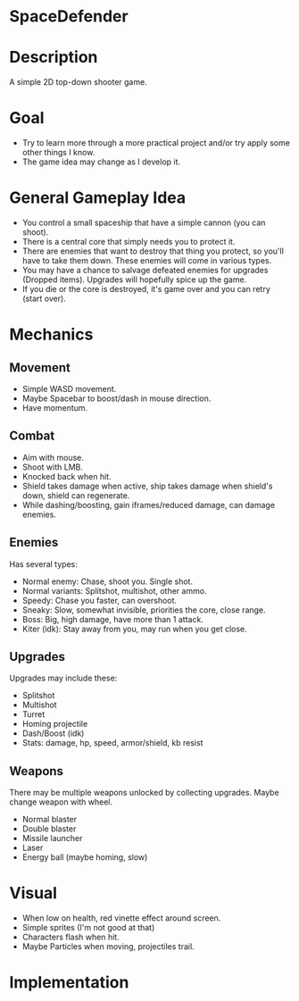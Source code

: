 # SpaceDefender

# Description 
A simple 2D top-down shooter game.

# Goal
- Try to learn more through a more practical project and/or try apply some other things I know.
- The game idea may change as I develop it.

# General Gameplay Idea
- You control a small spaceship that have a simple cannon (you can shoot).
- There is a central core that simply needs you to protect it.
- There are enemies that want to destroy that thing you protect, so you'll have to take them down.
These enemies will come in various types.
- You may have a chance to salvage defeated enemies for upgrades (Dropped items).
Upgrades will hopefully spice up the game.
- If you die or the core is destroyed, it's game over and you can retry (start over).

# Mechanics

## Movement
- Simple WASD movement.
- Maybe Spacebar to boost/dash in mouse direction.
- Have momentum.

## Combat
- Aim with mouse.
- Shoot with LMB.
- Knocked back when hit.
- Shield takes damage when active, ship takes damage when shield's down, shield can regenerate.
- While dashing/boosting, gain iframes/reduced damage, can damage enemies.

## Enemies
Has several types:
- Normal enemy: Chase, shoot you. Single shot.
- Normal variants: Splitshot, multishot, other ammo.
- Speedy: Chase you faster, can overshoot.
- Sneaky: Slow, somewhat invisible, priorities the core, close range.
- Boss: Big, high damage, have more than 1 attack.
- Kiter (idk): Stay away from you, may run when you get close.

## Upgrades
Upgrades may include these:
- Splitshot
- Multishot
- Turret
- Homing projectile
- Dash/Boost (idk)
- Stats: damage, hp, speed, armor/shield, kb resist

## Weapons
There may be multiple weapons unlocked by collecting upgrades.
Maybe change weapon with wheel.
- Normal blaster
- Double blaster
- Missile launcher
- Laser
- Energy ball (maybe homing, slow)

# Visual
- When low on health, red vinette effect around screen.
- Simple sprites (I'm not good at that)
- Characters flash when hit.
- Maybe Particles when moving, projectiles trail.

# Implementation
